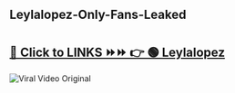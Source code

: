 
 ## Leylalopez-Only-Fans-Leaked

# <h2><a href="https://clipsfans.com/Leylalopez&ref=git">🔗 Click to LINKS ⏩⏩ 👉 🟢 Leylalopez </a></h2>

<a href="https://clipsfans.com/Leylalopez&ref=git" rel="nofollow" data-target="animated-image.originalLink"><img src="https://i.ibb.co.com/xMMVF88/686577567.gif" alt="Viral Video Original" style="max-width: 100%; display: inline-block;" data-target="animated-image.originalImage"></a>
